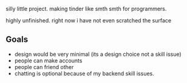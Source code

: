 silly little project. making tinder like smth smth for programmers. 

highly unfinished. right now i have not even scratched the surface

## Goals 
- design would be very minimal (its a design choice not a skill issue)
- people can make accounts 
- people can friend other
- chatting is optional because of my backend skill issues.
